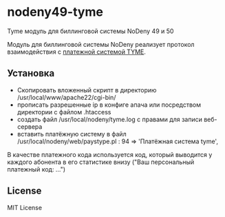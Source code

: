 # nodeny49-tyme
Tyme модуль для биллинговой системы NoDeny 49 и 50 

Модуль для биллинговой системы NoDeny реализует протокол взаимодействия с [платежной системой TYME](http://www.tyme.com.ua/).

## Установка

- Скопировать вложенный скрипт в директорию /usr/local/www/apache22/cgi-bin/
- прописать разрешенные ip в конфиге апача или посредством директории с файлом .htaccess
- создать файл /usr/local/nodeny/tyme.log с правами для записи веб-сервера
- вставить платёжную систему в файл /usr/local/nodeny/web/paystype.pl :
    94 => 'Платёжная система tyme',


В качестве платежного кода используется код, который выводится у каждого абонента в его статистике внизу ("Ваш персональный платежный код: …")

## License

MIT License

